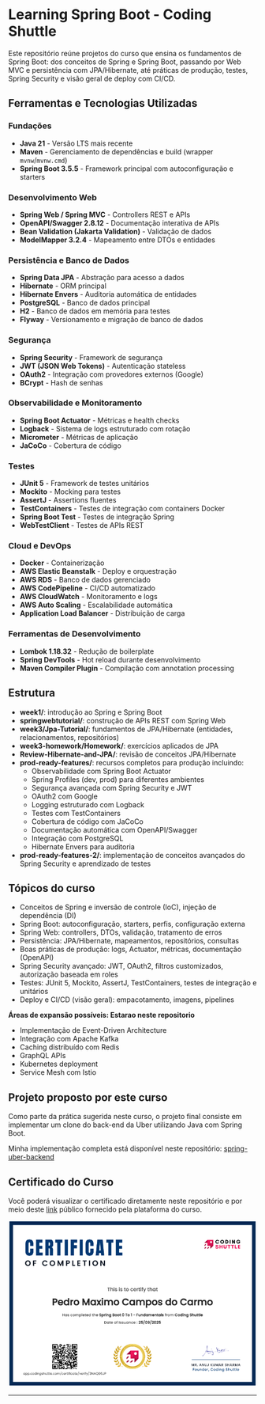 ﻿# Learning Spring Boot - Coding Shuttle

Este repositório reúne projetos do curso que ensina os fundamentos de Spring Boot: dos conceitos de Spring e Spring Boot, passando por Web MVC e persistência com JPA/Hibernate, até práticas de produção, testes, Spring Security e visão geral de deploy com CI/CD.

## Ferramentas e Tecnologias Utilizadas

### Fundações

- **Java 21** - Versão LTS mais recente
- **Maven** - Gerenciamento de dependências e build (wrapper `mvnw`/`mvnw.cmd`)
- **Spring Boot 3.5.5** - Framework principal com autoconfiguração e starters

### Desenvolvimento Web

- **Spring Web / Spring MVC** - Controllers REST e APIs
- **OpenAPI/Swagger 2.8.12** - Documentação interativa de APIs
- **Bean Validation (Jakarta Validation)** - Validação de dados
- **ModelMapper 3.2.4** - Mapeamento entre DTOs e entidades

### Persistência e Banco de Dados

- **Spring Data JPA** - Abstração para acesso a dados
- **Hibernate** - ORM principal
- **Hibernate Envers** - Auditoria automática de entidades
- **PostgreSQL** - Banco de dados principal
- **H2** - Banco de dados em memória para testes
- **Flyway** - Versionamento e migração de banco de dados

### Segurança

- **Spring Security** - Framework de segurança
- **JWT (JSON Web Tokens)** - Autenticação stateless
- **OAuth2** - Integração com provedores externos (Google)
- **BCrypt** - Hash de senhas

### Observabilidade e Monitoramento

- **Spring Boot Actuator** - Métricas e health checks
- **Logback** - Sistema de logs estruturado com rotação
- **Micrometer** - Métricas de aplicação
- **JaCoCo** - Cobertura de código

### Testes

- **JUnit 5** - Framework de testes unitários
- **Mockito** - Mocking para testes
- **AssertJ** - Assertions fluentes
- **TestContainers** - Testes de integração com containers Docker
- **Spring Boot Test** - Testes de integração Spring
- **WebTestClient** - Testes de APIs REST

### Cloud e DevOps

- **Docker** - Containerização
- **AWS Elastic Beanstalk** - Deploy e orquestração
- **AWS RDS** - Banco de dados gerenciado
- **AWS CodePipeline** - CI/CD automatizado
- **AWS CloudWatch** - Monitoramento e logs
- **AWS Auto Scaling** - Escalabilidade automática
- **Application Load Balancer** - Distribuição de carga

### Ferramentas de Desenvolvimento

- **Lombok 1.18.32** - Redução de boilerplate
- **Spring DevTools** - Hot reload durante desenvolvimento
- **Maven Compiler Plugin** - Compilação com annotation processing

## Estrutura

- **week1/**: introdução ao Spring e Spring Boot
- **springwebtutorial/**: construção de APIs REST com Spring Web
- **week3/Jpa-Tutorial/**: fundamentos de JPA/Hibernate (entidades, relacionamentos, repositórios)
- **week3-homework/Homework/**: exercícios aplicados de JPA
- **Review-Hibernate-and-JPA/**: revisão de conceitos JPA/Hibernate
- **prod-ready-features/**: recursos completos para produção incluindo:
  - Observabilidade com Spring Boot Actuator
  - Spring Profiles (dev, prod) para diferentes ambientes
  - Segurança avançada com Spring Security e JWT
  - OAuth2 com Google
  - Logging estruturado com Logback
  - Testes com TestContainers
  - Cobertura de código com JaCoCo
  - Documentação automática com OpenAPI/Swagger
  - Integração com PostgreSQL
  - Hibernate Envers para auditoria
- **prod-ready-features-2/**: implementação de conceitos avançados do Spring Security e aprendizado de testes

## Tópicos do curso

- Conceitos de Spring e inversão de controle (IoC), injeção de dependência (DI)
- Spring Boot: autoconfiguração, starters, perfis, configuração externa
- Spring Web: controllers, DTOs, validação, tratamento de erros
- Persistência: JPA/Hibernate, mapeamentos, repositórios, consultas
- Boas práticas de produção: logs, Actuator, métricas, documentação (OpenAPI)
- Spring Security avançado: JWT, OAuth2, filtros customizados, autorização baseada em roles
- Testes: JUnit 5, Mockito, AssertJ, TestContainers, testes de integração e unitários
- Deploy e CI/CD (visão geral): empacotamento, imagens, pipelines

**Áreas de expansão possíveis: Estarao neste repositorio**

- Implementação de Event-Driven Architecture
- Integração com Apache Kafka
- Caching distribuído com Redis
- GraphQL APIs
- Kubernetes deployment
- Service Mesh com Istio

## Projeto proposto por este curso

Como parte da prática sugerida neste curso, o projeto final consiste em implementar um clone do back-end da Uber utilizando Java com Spring Boot.

Minha implementação completa está disponível neste repositório: [spring-uber-backend](https://github.com/pedromaximocampos/spring-uber-backend)

## Certificado do Curso

Você poderá visualizar o certificado diretamente neste repositório e por meio deste [link](https://app.codingshuttle.com/certificate/verify/3NAQG5JP) público fornecido pela plataforma do curso.

![Certificado de Conclusão do Curso](course-completion-certificate.png)

---

